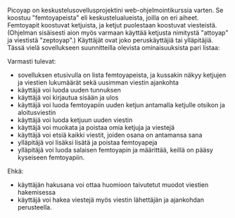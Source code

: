 Picoyap on keskustelusovellusprojektini web-ohjelmointikurssia varten. Se koostuu "femtoyapeista" eli keskustelualueista, joilla on eri aiheet. Femtoyapit koostuvat ketjuista, ja ketjut puolestaan koostuvat viesteistä. (Ohjelman sisäisesti aion myös varmaan käyttää ketjusta nimitystä "attoyap" ja viestistä "zeptoyap".) Käyttäjät ovat joko peruskäyttäjiä tai ylläpitäjiä. Tässä vielä sovellukseen suunnitteilla olevista ominaisuuksista pari listaa:

Varmasti tulevat:
- sovelluksen etusivulla on lista femtoyapeista, ja kussakin näkyy ketjujen ja viestien lukumäärät sekä uusimman viestin ajankohta
- käyttäjä voi luoda uuden tunnuksen
- käyttäjä voi kirjautua sisään ja ulos
- käyttäjä voi luoda femtoyapiin uuden ketjun antamalla ketjulle otsikon ja aloitusviestin
- käyttäjä voi luoda ketjuun uuden viestin
- käyttäjä voi muokata ja poistaa omia ketjuja ja viestejä
- käyttäjä voi etsiä kaikki viestit, joiden osana on antamansa sana
- ylläpitäjä voi lisäksi lisätä ja poistaa femtoyapeja
- ylläpitäjä voi luoda salaisen femtoyapin ja määrittää, keillä on pääsy kyseiseen femtoyapiin.

Ehkä:
- käyttäjän hakusana voi ottaa huomioon taivutetut muodot viestien hakemisessa
- käyttäjä voi hakea viestejä myös viestin lähettäjän ja ajankohdan perusteella.